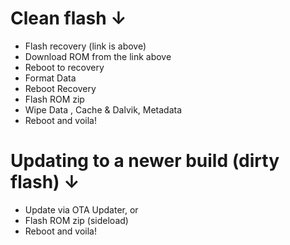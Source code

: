 # Clean flash ↓

- Flash recovery (link is above)
- Download ROM from the link above
- Reboot to recovery
- Format Data
- Reboot Recovery
- Flash ROM zip
- Wipe Data , Cache & Dalvik, Metadata
- Reboot and voila!

# Updating to a newer build (dirty flash) ↓

- Update via OTA Updater, or
- Flash ROM zip (sideload)
- Reboot and voila!
